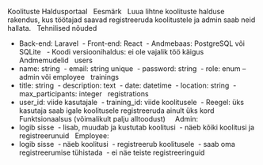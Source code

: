 Koolituste Haldusportaal
 
Eesmärk
 
Luua lihtne koolituste halduse rakendus, kus töötajad saavad registreeruda koolitustele ja admin saab neid hallata.
 
Tehnilised nõuded
 
- Back-end: Laravel  - Front-end: React  - Andmebaas: PostgreSQL või SQLite   - Koodi versioonihaldus: ei ole vajalik töö käigus
 
Andmemudelid
 
users
 
- name: string  - email: string unique  - password: string  - role: enum – admin või employee
 
trainings
 
- title: string  - description: text  - date: datetime  - location: string  - max_participants: integer
 
registrations
 
- user_id: viide kasutajale  - training_id: viide koolitusele  - Reegel: üks kasutaja saab igale koolitusele registreeruda ainult üks kord
 
Funktsionaalsus (võimalikult palju alltoodust)
 
  Admin:
 
- logib sisse  - lisab, muudab ja kustutab koolitusi  - näeb kõiki koolitusi ja registreerunuid
 
Employee:
 
- logib sisse  - näeb koolitusi  - registreerub koolitusele  - saab oma registreerumise tühistada  - ei näe teiste registreeringuid
